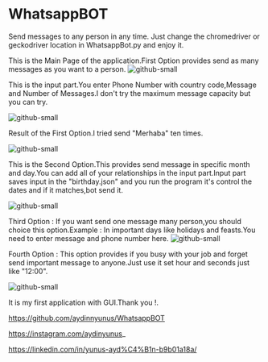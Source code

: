 # WhatsappBOT
Send messages to any person in any time.
Just change the chromedriver or geckodriver location in WhatsappBot.py and enjoy it.

This is the Main Page of the application.First Option provides send as many messages as you want to a person.
![github-small](images/Main.jpeg)

This is the input part.You enter Phone Number with country code,Message and Number of Messages.I don't try the maximum message capacity but you can try.

![github-small](images/Option1.jpeg)

Result of the First Option.I tried send "Merhaba" ten times.

![github-small](images/Option1R.jpeg)

This is the Second Option.This provides send message in specific month and day.You can add all of your relationships in the input part.Input part saves input in the "birthday.json" and you run the program it's  control the dates and if it matches,bot send it.

![github-small](images/Option2.jpeg)

Third Option : If you want send one message many person,you should choice this option.Example : In important days like holidays and feasts.You need to enter message and phone number here.
![github-small](images/Option3.jpeg)

Fourth Option : This option provides if you busy with your job and forget send important message to anyone.Just use it set hour and seconds just like "12:00".

![github-small](images/Option4.jpeg)


It is my first application with GUI.Thank you !.

https://github.com/aydinnyunus/WhatsappBOT

https://instagram.com/aydinyunus_

https://linkedin.com/in/yunus-ayd%C4%B1n-b9b01a18a/
